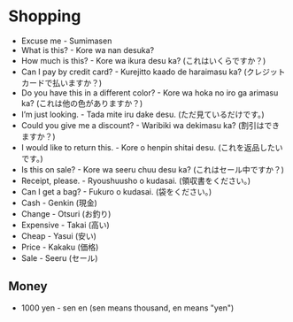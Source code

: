 # Shopping
- Excuse me - Sumimasen
- What is this? - Kore wa nan desuka?
- How much is this? - Kore wa ikura desu ka? (これはいくらですか？)
- Can I pay by credit card? - Kurejitto kaado de haraimasu ka? (クレジットカードで払いますか？)
- Do you have this in a different color? - Kore wa hoka no iro ga arimasu ka? (これは他の色がありますか？)
- I’m just looking. - Tada mite iru dake desu. (ただ見ているだけです。)
- Could you give me a discount? - Waribiki wa dekimasu ka? (割引はできますか？)
- I would like to return this. - Kore o henpin shitai desu. (これを返品したいです。)
- Is this on sale? - Kore wa seeru chuu desu ka? (これはセール中ですか？)
- Receipt, please. - Ryoushuusho o kudasai. (領収書をください。)
- Can I get a bag? - Fukuro o kudasai. (袋をください。)
- Cash - Genkin (現金)
- Change - Otsuri (お釣り)
- Expensive - Takai (高い)
- Cheap - Yasui (安い)
- Price - Kakaku (価格)
- Sale - Seeru (セール)

## Money
- 1000 yen - sen en (sen means thousand, en means "yen")
